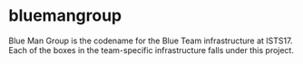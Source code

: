 # bluemangroup

Blue Man Group is the codename for the Blue Team infrastructure at ISTS17.  Each of the boxes in the team-specific infrastructure falls under this project.